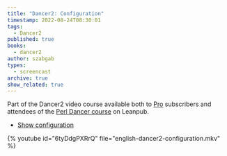 ```yaml
---
title: "Dancer2: Configuration"
timestamp: 2022-08-24T08:30:01
tags:
  - Dancer2
published: true
books:
  - dancer2
author: szabgab
types:
  - screencast
archive: true
show_related: true
---
```



Part of the Dancer2 video course available both to [Pro](/pro) subscribers and attendees of the [Perl Dancer course](https://leanpub.com/c/dancer) on Leanpub.


* [Show configuration](https://code-maven.com/slides/dancer/show-configuration)

{% youtube id="6tyDdgPXRrQ" file="english-dancer2-configuration.mkv" %}


